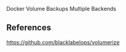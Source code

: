 Docker Volume Backups Multiple Backends


## References

https://github.com/blacklabelops/volumerize


